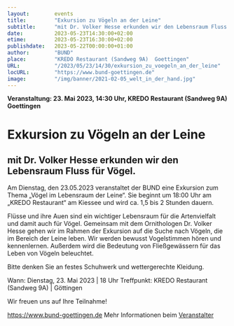 ```yaml
---
layout:        events
title:         "Exkursion zu Vögeln an der Leine"
subtitle:      "mit Dr. Volker Hesse erkunden wir den Lebensraum Fluss für Vögel."
date:          2023-05-23T14:30:00+02:00
etime:         2023-05-23T16:30:00+02:00
publishdate:   2023-05-22T00:00:00+01:00
author:        "BUND"
place:         "KREDO Restaurant (Sandweg 9A)  Goettingen"
URL:           "/2023/05/23/14/30/exkursion_zu_voegeln_an_der_leine"
locURL:        "https://www.bund-goettingen.de"
image:         "/img/banner/2021-02-05_welt_in_der_hand.jpg"
---
```


**Veranstaltung: 23. Mai 2023, 14:30 Uhr, KREDO Restaurant (Sandweg 9A)  Goettingen**

Exkursion zu Vögeln an der Leine
===========

mit Dr. Volker Hesse erkunden wir den Lebensraum Fluss für Vögel.
-----------
Am Dienstag, den 23.05.2023 veranstaltet der BUND eine Exkursion zum Thema „Vögel im Lebensraum der Leine“. Sie beginnt um 18:00 Uhr am „KREDO Restaurant“ am Kiessee und wird ca. 1,5 bis 2 Stunden dauern.

Flüsse und ihre Auen sind ein wichtiger Lebensraum für die Artenvielfalt und damit auch für Vögel. Gemeinsam mit dem Ornithologen Dr. Volker Hesse gehen wir im Rahmen der Exkursion auf die Suche nach Vögeln, die im Bereich der Leine leben. Wir werden bewusst Vogelstimmen hören und kennenlernen. Außerdem wird die Bedeutung von Fließgewässern für das Leben von Vögeln beleuchtet.

Bitte denken Sie an festes Schuhwerk und wettergerechte Kleidung.

Wann: Dienstag, 23. Mai 2023 | 18 Uhr
Treffpunkt: KREDO Restaurant (Sandweg 9A) | Göttingen

Wir freuen uns auf Ihre Teilnahme!


https://www.bund-goettingen.de
Mehr Informationen beim [Veranstalter](https://www.bund-goettingen.de)
